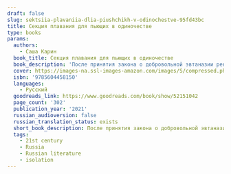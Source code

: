 ```yaml
---
draft: false
slug: sektsiia-plavaniia-dlia-piushchikh-v-odinochestve-95fd43bc
title: Секция плавания для пьющих в одиночестве
type: books
params:
  authors:
    - Саша Карин
  book_title: Секция плавания для пьющих в одиночестве
  book_description: 'После принятия закона о добровольной эвтаназии реки и озера Москвы были превращены в подводные кладбища. Мара — молодой художник в творческом кризисе — готовится уйти в воду, но после знакомства с Лизой — девушкой, теряющей зрение, — начинает сомневаться в своем решении. Лиза тоже нуждается в помощи Мары: она живет в санатории, где пытается собрать свою жизнь из осколков после семейной трагедии. Перед Марой и Лизой стоит выбор: вместе бороться за счастье или сдаться, став частью бесконечной секции плавания.'
  cover: https://images-na.ssl-images-amazon.com/images/S/compressed.photo.goodreads.com/books/1599046663i/52151042.jpg
  isbn: '9785604458150'
  languages:
    - Русский
  goodreads_link: https://www.goodreads.com/book/show/52151042
  page_count: '302'
  publication_year: '2021'
  russian_audioversion: false
  russian_translation_status: exists
  short_book_description: После принятия закона о добровольной эвтаназии реки и озера Москвы были превращены в подводные кладбища. Мара — молодой художник в творческом кризисе — готовится уйти в воду, но после знакомства с...
  tags:
    - 21st century
    - Russia
    - Russian literature
    - isolation
---
```


